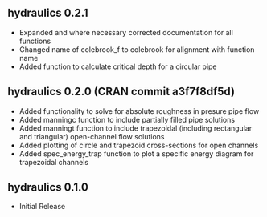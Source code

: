<!-- NEWS.md is generated from NEWS.Rmd. Please edit that file -->

## hydraulics 0.2.1

  - Expanded and where necessary corrected documentation for all
    functions
  - Changed name of colebrook\_f to colebrook for alignment with
    function name
  - Added function to calculate critical depth for a circular pipe

## hydraulics 0.2.0 (CRAN commit a3f7f8df5d)

  - Added functionality to solve for absolute roughness in presure pipe
    flow
  - Added manningc function to include partially filled pipe solutions
  - Added manningt function to include trapezoidal (including
    rectangular and triangular) open-channel flow solutions
  - Added plotting of circle and trapezoid cross-sections for open
    channels
  - Added spec\_energy\_trap function to plot a specific energy diagram
    for trapezoidal channels

## hydraulics 0.1.0

  - Initial Release
